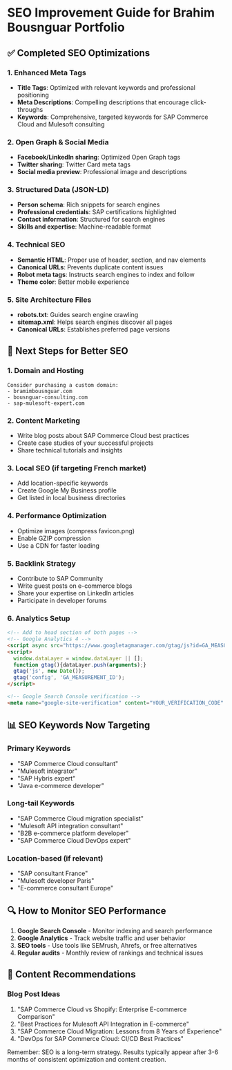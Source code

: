 # SEO Improvement Guide for Brahim Bousnguar Portfolio

## ✅ Completed SEO Optimizations

### 1. Enhanced Meta Tags
- **Title Tags**: Optimized with relevant keywords and professional positioning
- **Meta Descriptions**: Compelling descriptions that encourage click-throughs
- **Keywords**: Comprehensive, targeted keywords for SAP Commerce Cloud and Mulesoft consulting

### 2. Open Graph & Social Media
- **Facebook/LinkedIn sharing**: Optimized Open Graph tags
- **Twitter sharing**: Twitter Card meta tags
- **Social media preview**: Professional image and descriptions

### 3. Structured Data (JSON-LD)
- **Person schema**: Rich snippets for search engines
- **Professional credentials**: SAP certifications highlighted
- **Contact information**: Structured for search engines
- **Skills and expertise**: Machine-readable format

### 4. Technical SEO
- **Semantic HTML**: Proper use of header, section, and nav elements
- **Canonical URLs**: Prevents duplicate content issues
- **Robot meta tags**: Instructs search engines to index and follow
- **Theme color**: Better mobile experience

### 5. Site Architecture Files
- **robots.txt**: Guides search engine crawling
- **sitemap.xml**: Helps search engines discover all pages
- **Canonical URLs**: Establishes preferred page versions

## 🚀 Next Steps for Better SEO

### 1. Domain and Hosting
```
Consider purchasing a custom domain:
- bramimbousnguar.com
- bousnguar-consulting.com
- sap-mulesoft-expert.com
```

### 2. Content Marketing
- Write blog posts about SAP Commerce Cloud best practices
- Create case studies of your successful projects
- Share technical tutorials and insights

### 3. Local SEO (if targeting French market)
- Add location-specific keywords
- Create Google My Business profile
- Get listed in local business directories

### 4. Performance Optimization
- Optimize images (compress favicon.png)
- Enable GZIP compression
- Use a CDN for faster loading

### 5. Backlink Strategy
- Contribute to SAP Community
- Write guest posts on e-commerce blogs
- Share your expertise on LinkedIn articles
- Participate in developer forums

### 6. Analytics Setup
```html
<!-- Add to head section of both pages -->
<!-- Google Analytics 4 -->
<script async src="https://www.googletagmanager.com/gtag/js?id=GA_MEASUREMENT_ID"></script>
<script>
  window.dataLayer = window.dataLayer || [];
  function gtag(){dataLayer.push(arguments);}
  gtag('js', new Date());
  gtag('config', 'GA_MEASUREMENT_ID');
</script>

<!-- Google Search Console verification -->
<meta name="google-site-verification" content="YOUR_VERIFICATION_CODE" />
```

## 📊 SEO Keywords Now Targeting

### Primary Keywords
- "SAP Commerce Cloud consultant"
- "Mulesoft integrator"
- "SAP Hybris expert"
- "Java e-commerce developer"

### Long-tail Keywords
- "SAP Commerce Cloud migration specialist"
- "Mulesoft API integration consultant"
- "B2B e-commerce platform developer"
- "SAP Commerce Cloud DevOps expert"

### Location-based (if relevant)
- "SAP consultant France"
- "Mulesoft developer Paris"
- "E-commerce consultant Europe"

## 🔍 How to Monitor SEO Performance

1. **Google Search Console** - Monitor indexing and search performance
2. **Google Analytics** - Track website traffic and user behavior
3. **SEO tools** - Use tools like SEMrush, Ahrefs, or free alternatives
4. **Regular audits** - Monthly review of rankings and technical issues

## 📝 Content Recommendations

### Blog Post Ideas
1. "SAP Commerce Cloud vs Shopify: Enterprise E-commerce Comparison"
2. "Best Practices for Mulesoft API Integration in E-commerce"
3. "SAP Commerce Cloud Migration: Lessons from 8 Years of Experience"
4. "DevOps for SAP Commerce Cloud: CI/CD Best Practices"

Remember: SEO is a long-term strategy. Results typically appear after 3-6 months of consistent optimization and content creation.
